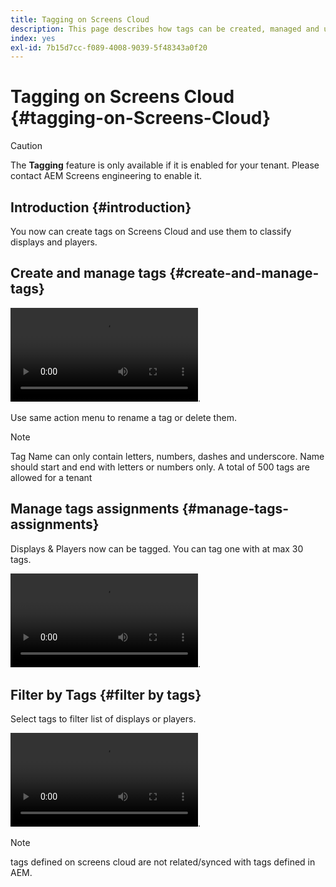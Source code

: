 ```yaml
---
title: Tagging on Screens Cloud
description: This page describes how tags can be created, managed and used on Screens Cloud.
index: yes
exl-id: 7b15d7cc-f089-4008-9039-5f48343a0f20
---
```

# Tagging on Screens Cloud {#tagging-on-Screens-Cloud}

>[!CAUTION]
>
>The **Tagging** feature is only available if it is enabled for your tenant. Please contact AEM Screens engineering to enable it. 

## Introduction {#introduction}
You now can create tags on Screens Cloud and use them to classify displays and players.

## Create and manage tags {#create-and-manage-tags}
![VIDEO create tag](assets/tagging/create-tag.mp4).

Use same action menu to rename a tag or delete them.

>[!NOTE]
> 
> Tag Name can only contain letters, numbers, dashes and underscore. Name should start and end with letters or numbers only.
> A total of 500 tags are allowed for a tenant

## Manage tags assignments {#manage-tags-assignments}
Displays & Players now can be tagged. You can tag one with at max 30 tags.

![VIDEO manage tags assigments](assets/tagging/assign-tags-to-players.mp4).

## Filter by Tags {#filter by tags}

Select tags to filter list of displays or players.

![VIDEO filter by tags](assets/tagging/filter-by-tags.mp4).

>[!NOTE]
> 
> tags defined on screens cloud are not related/synced with tags defined in AEM.
> 
